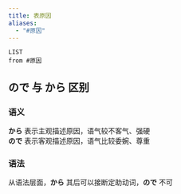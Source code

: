 ```yaml
---
title: 表原因
aliases:
  - "#原因"
---
```

```dataview
LIST
from #原因 
```
## ので 与 から 区别  

### 语义  

**から** 表示主观描述原因，语气较不客气、强硬  
**ので** 表示客观描述原因，语气比较委婉、尊重  

### 语法  

从语法层面，**から** 其后可以接断定助动词，**ので** 不可  